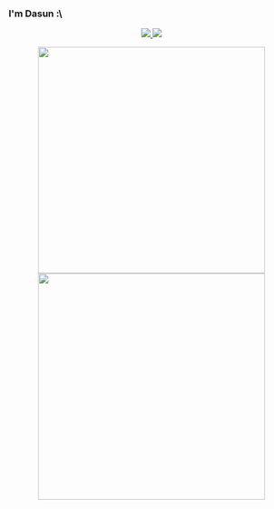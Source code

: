 ### I'm Dasun :\

<div align="center">
<!-- <a href="https://github.com/Jurredr/github-widgetbox" > -->
  <a href="" >
   <img src="https://github-widgetbox.vercel.app/api/profile?username=dabeycorn&data=followers,repositories,stars,commits&theme=darkmode"  />
  </a>
<!-- <a href="https://discord.com/users/778068011231608882" > -->
  <a href="" >
   <img src="https://lanyard.kyrie25.me/api/778068011231608882?waveColor=8B8BFA&waveSpotifyColor=B48EF7&gradient=7E37F9-B48EF7-E568C4&imgStyle=square"  />
  </a>
</div>

<p align="center">
  <img src="https://github-readme-stats.vercel.app/api?username=dabeycorn&show_icons=true&theme=gruvbox" width="400">
  
  <img src="https://github-readme-streak-stats.herokuapp.com?user=dabeycorn&theme=dark&hide_border=gruvbox" width="400">
</p>




